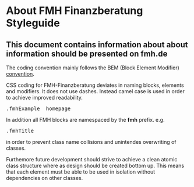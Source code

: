 # About FMH Finanzberatung Styleguide
## This document contains information about about information should be presented on fmh.de

The coding convention mainly follows the BEM (Block Element Modifier) [convention](http://getbem.com/introduction/ "BEM documentation").

CSS coding for FMH-Finanzberatung deviates in naming blocks, elements and modifiers. It does not use dashes. Instead camel case is used in order to achieve improved readability.

<pre>.fmhExample__homepage</pre>

In addition all FMH blocks are namespaced by the __fmh__ prefix. e.g.

<pre>.fmhTitle</pre>

in order to prevent class name collisions and unintendes overwriting of classes.

Furthemore future development should strive to achieve a clean atomic class structure where as design should be created bottom up. This means that each element must be able to be used in isolation without dependencies on other classes.
